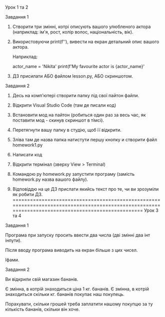 Урок 1 та 2

Завдання 1

1. Створити три змінні, котрі описують вашого улюбленого актора (наприклад: ім'я, рост, колір волос, національність, вік).

2. Використовуючи print(f''), вивести на екран детальний опис вашого актора.

      Наприклад:

    actor_name = 'Nikita'
    print(f'My favourite actor is {actor_name}'

3. ДЗ присилати АБО файлом lesson.py, АБО скриншотом.



Завдання 2

1. Десь на комп'ютері створити папку під свої пайтон файли.
2. Відкрити Visual Studio Code (там де писали код)
3. Встановити мод на пайтон (робиться один раз за весь час, як поставити мод - скинув скриншот в тімсі).
4. Перетягнути вашу папку в студію, щоб її відкрити.
5. Зліва там де назва папка натистути першу кнопку и створити файл homework1.py
6. Написати код
7. Відкрити термінал (зверху View > Terminal)
8. Командою 
py homework.py 
запустити програму (замість homework.py назва вашого файлу).

9. Відповіддю на це ДЗ прислати якийсь текст про те, чи ви зрозуміли як робити ДЗ.
===================================================================================================================================================
Урок 3 та 4 

Завдання 1

Програма при запуску просить ввести два числа (дві змінні два інт інпути).

Після вводу програма виводить на екран більше з цих чисел.

Іфами.


Завдання 2

Ви відкрили свій магазин бананів. 

Є змінна, в котрій знаходиться ціна 1 кг. бананів.
Є змінна, в котрій знаходиться скільки кг. бананів покупає наш покупець.

Порахувати, скільки грошей треба заплатити нашому покупцю за ту кількість бананів, скільки він хоче.

